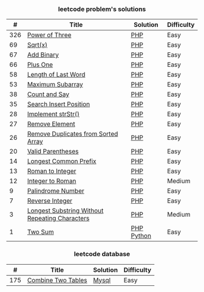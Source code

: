 ### <center>leetcode problem's solutions</center>

| # | Title | Solution | Difficulty |
|---| ----- | -------- | ---------- |
|326|[Power of Three](https://leetcode.com/problems/power-of-three/) | [PHP](./algorithms/php/326-powerOfThree/powerOfThree.php)|Easy|
|69|[Sqrt(x)](https://leetcode.com/problems/sqrtx/) | [PHP](./algorithms/php/69-sqrt/sqrt.php)|Easy|
|67|[Add Binary](https://leetcode.com/problems/add-binary/) | [PHP](./algorithms/php/67-addBinary/addBinary.php)|Easy|
|66|[Plus One](https://leetcode.com/problems/plus-one/) | [PHP](./algorithms/php/66-plusOne/plusOne.php)|Easy|
|58|[Length of Last Word](https://leetcode.com/problems/length-of-last-word/) | [PHP](./algorithms/php/58-lengthOfLastWord/lengthOfLastWord.php)|Easy|
|53|[Maximum Subarray](https://leetcode.com/problems/maximum-subarray/) | [PHP](./algorithms/php/53-maximumSubarray/maximumSubarray.php)|Easy|
|38|[Count and Say](https://leetcode.com/problems/count-and-say/) | [PHP](./algorithms/php/38-countAndSay/countAndSay.php)|Easy|
|35|[Search Insert Position](https://leetcode.com/problems/search-insert-position) | [PHP](./algorithms/php/35-searchInsertPosition/searchInsertPosition.php)|Easy|
|28|[Implement strStr()](https://leetcode.com/problems/implement-strstr/) | [PHP](./algorithms/php/28-implementStrStr/implementStrStr.php)|Easy|
|27|[Remove Element](https://leetcode.com/problems/remove-element/) | [PHP](./algorithms/php/27-removeElement/removeElement.php)|Easy|
|26|[Remove Duplicates from Sorted Array](https://leetcode.com/problems/remove-duplicates-from-sorted-array/) | [PHP](./algorithms/php/26-removeDuplicatesFromSortedArray/removeDuplicatesFromSortedArray.php)|Easy|
|20|[Valid Parentheses](https://leetcode.com/problems/valid-parentheses/) | [PHP](./algorithms/php/20-validParentheses/validParentheses.php)|Easy|
|14|[Longest Common Prefix](https://leetcode.com/problems/longest-common-prefix/) | [PHP](./algorithms/php/14-longestCommonPrefix/longestCommonPrefix.php)|Easy|
|13|[Roman to Integer](https://leetcode.com/problems/roman-to-integer/) | [PHP](./algorithms/php/13-romantoInteger/romantoInteger.php)|Easy|
|12|[Integer to Roman](https://leetcode.com/problems/integer-to-roman/) | [PHP](./algorithms/php/12-integerToRoman/integerToRoman.php)|Medium|
|9|[Palindrome Number](https://leetcode.com/problems/palindrome-number/) | [PHP](./algorithms/php/9-palindromeNumber/palindromNumber.php)|Easy|
|7|[Reverse Integer](https://leetcode.com/problems/reverse-integer/) | [PHP](./algorithms/php/7-reverseInteger/reverseInteger.php)|Easy|
|3|[Longest Substring Without Repeating Characters](https://leetcode.com/problems/longest-substring-without-repeating-characters/) | [PHP](./algorithms/php/3-longestSubstringWithoutRepeatingCharacters/longestSubstringWithoutRepeatingCharacters.php)|Medium|
|1|[Two Sum](https://leetcode.com/problems/two-sum/) | [PHP](./algorithms/php/1-twoSum/twoSum.php)  [Python](./algorithms/python/1-twoSum/twoSum.py)|Easy|

### <center>leetcode database</center>
| # | Title | Solution | Difficulty |
|---| ----- | -------- | ---------- |
|175|[Combine Two Tables](https://leetcode.com/problems/combine-two-tables/) | [Mysql](./database/mysql/175-combineTwoTables.sql)|Easy|